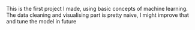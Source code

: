 This is the first project I made, using basic concepts of machine learning.
The data cleaning and visualising part is pretty naive, I might improve that and tune the model in future
